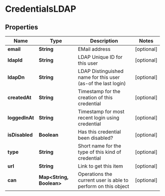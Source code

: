 
# CredentialsLDAP

## Properties
Name | Type | Description | Notes
------------ | ------------- | ------------- | -------------
**email** | **String** | EMail address |  [optional]
**ldapId** | **String** | LDAP Unique ID for this user |  [optional]
**ldapDn** | **String** | LDAP Distinguished name for this user (as-of the last login) |  [optional]
**createdAt** | **String** | Timestamp for the creation of this credential |  [optional]
**loggedInAt** | **String** | Timestamp for most recent login using credential |  [optional]
**isDisabled** | **Boolean** | Has this credential been disabled? |  [optional]
**type** | **String** | Short name for the type of this kind of credential |  [optional]
**url** | **String** | Link to get this item |  [optional]
**can** | **Map&lt;String, Boolean&gt;** | Operations the current user is able to perform on this object |  [optional]



